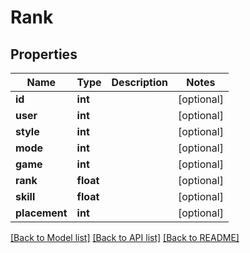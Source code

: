# Rank

## Properties
Name | Type | Description | Notes
------------ | ------------- | ------------- | -------------
**id** | **int** |  | [optional] 
**user** | **int** |  | [optional] 
**style** | **int** |  | [optional] 
**mode** | **int** |  | [optional] 
**game** | **int** |  | [optional] 
**rank** | **float** |  | [optional] 
**skill** | **float** |  | [optional] 
**placement** | **int** |  | [optional] 

[[Back to Model list]](../README.md#documentation-for-models) [[Back to API list]](../README.md#documentation-for-api-endpoints) [[Back to README]](../README.md)


